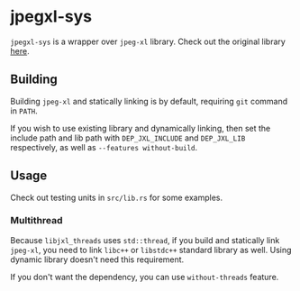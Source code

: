 # jpegxl-sys

`jpegxl-sys` is a wrapper over `jpeg-xl` library. Check out the original library [here](https://gitlab.com/wg1/jpeg-xl).

## Building

Building `jpeg-xl` and statically linking is by default, requiring `git` command in `PATH`.

If you wish to use existing library and dynamically linking, then set the include path and lib path
with `DEP_JXL_INCLUDE` and `DEP_JXL_LIB` respectively, as well as `--features without-build`.

## Usage

Check out testing units in `src/lib.rs` for some examples.

### Multithread

Because `libjxl_threads` uses `std::thread`, if you build and statically link `jpeg-xl`, you need to
link `libc++` or `libstdc++` standard library as well.
Using dynamic library doesn't need this requirement.

If you don't want the dependency, you can use `without-threads` feature.
